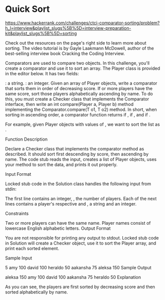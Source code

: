 # Quick Sort

https://www.hackerrank.com/challenges/ctci-comparator-sorting/problem?h_l=interview&playlist_slugs%5B%5D=interview-preparation-kit&playlist_slugs%5B%5D=sorting

Check out the resources on the page's right side to learn more about sorting. The video tutorial is by Gayle Laakmann McDowell, author of the best-selling interview book Cracking the Coding Interview.

Comparators are used to compare two objects. In this challenge, you'll create a comparator and use it to sort an array. The Player class is provided in the editor below. It has two fields:

: a string.
: an integer.
Given an array of  Player objects, write a comparator that sorts them in order of decreasing score. If  or more players have the same score, sort those players alphabetically ascending by name. To do this, you must create a Checker class that implements the Comparator interface, then write an int compare(Player a, Player b) method implementing the Comparator.compare(T o1, T o2) method. In short, when sorting in ascending order, a comparator function returns  if ,  if , and  if .

For example, given  Player objects with  values of , we want to sort the list as .

Function Description

Declare a Checker class that implements the comparator method as described. It should sort first descending by score, then ascending by name. The code stub reads the input, creates a list of Player objects, uses your method to sort the data, and prints it out properly.

Input Format

Locked stub code in the Solution class handles the following input from stdin:

The first line contains an integer, , the number of players.
Each of the next  lines contains a player's respective  and , a string and an integer.

Constraints

Two or more players can have the same name.
Player names consist of lowercase English alphabetic letters.
Output Format

You are not responsible for printing any output to stdout. Locked stub code in Solution will create a Checker object, use it to sort the Player array, and print each sorted element.

Sample Input

5
amy 100
david 100
heraldo 50
aakansha 75
aleksa 150
Sample Output

aleksa 150
amy 100
david 100
aakansha 75
heraldo 50
Explanation

As you can see, the players are first sorted by decreasing score and then sorted alphabetically by name.